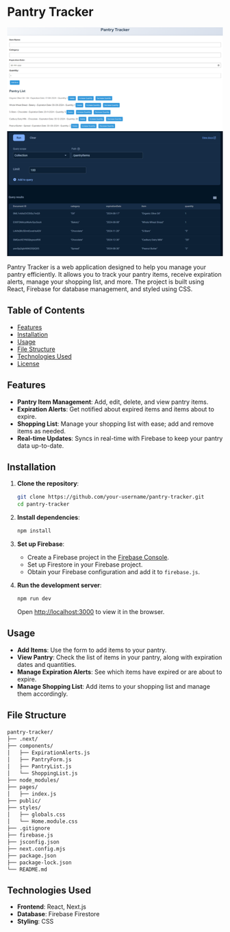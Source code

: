 # Pantry Tracker
![1](assets/1.png)
![2](assets/2.png)

Pantry Tracker is a web application designed to help you manage your pantry efficiently. It allows you to track your pantry items, receive expiration alerts, manage your shopping list, and more. The project is built using React, Firebase for database management, and styled using CSS.

## Table of Contents

- [Features](#features)
- [Installation](#installation)
- [Usage](#usage)
- [File Structure](#file-structure)
- [Technologies Used](#technologies-used)
- [License](#license)

## Features

- **Pantry Item Management**: Add, edit, delete, and view pantry items.
- **Expiration Alerts**: Get notified about expired items and items about to expire.
- **Shopping List**: Manage your shopping list with ease; add and remove items as needed.
- **Real-time Updates**: Syncs in real-time with Firebase to keep your pantry data up-to-date.

## Installation

1. **Clone the repository**:
   ```bash
   git clone https://github.com/your-username/pantry-tracker.git
   cd pantry-tracker
   ```

2. **Install dependencies**:
   ```bash
   npm install
   ```

3. **Set up Firebase**:
   - Create a Firebase project in the [Firebase Console](https://console.firebase.google.com/).
   - Set up Firestore in your Firebase project.
   - Obtain your Firebase configuration and add it to `firebase.js`.

4. **Run the development server**:
   ```bash
   npm run dev
   ```

   Open [http://localhost:3000](http://localhost:3000) to view it in the browser.

## Usage

- **Add Items**: Use the form to add items to your pantry.
- **View Pantry**: Check the list of items in your pantry, along with expiration dates and quantities.
- **Manage Expiration Alerts**: See which items have expired or are about to expire.
- **Manage Shopping List**: Add items to your shopping list and manage them accordingly.

## File Structure

```
pantry-tracker/
├── .next/
├── components/
│   ├── ExpirationAlerts.js
│   ├── PantryForm.js
│   ├── PantryList.js
│   └── ShoppingList.js
├── node_modules/
├── pages/
│   ├── index.js
├── public/
├── styles/
│   ├── globals.css
│   └── Home.module.css
├── .gitignore
├── firebase.js
├── jsconfig.json
├── next.config.mjs
├── package.json
├── package-lock.json
└── README.md
```

## Technologies Used

- **Frontend**: React, Next.js
- **Database**: Firebase Firestore
- **Styling**: CSS


